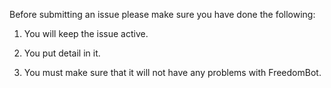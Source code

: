 Before submitting an issue please make sure you have done the following:

1) You will keep the issue active.

2) You put detail in it.

3) You must make sure that it will not have any problems with FreedomBot.
